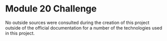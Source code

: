 # Module 20 Challenge
No outside sources were consulted during the creation of this project outside of the official documentation for a number of the technologies used in this project.
